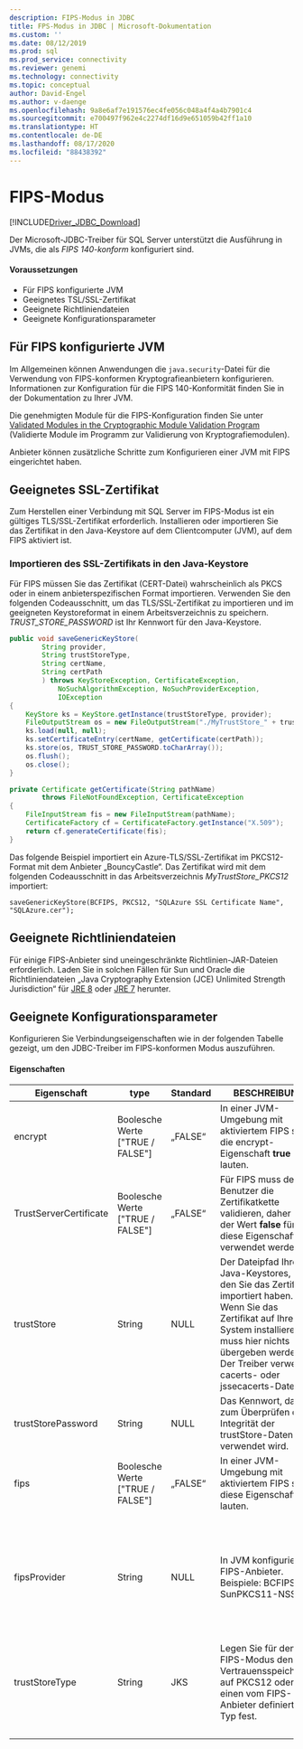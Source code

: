 ```yaml
---
description: FIPS-Modus in JDBC
title: FPS-Modus in JDBC | Microsoft-Dokumentation
ms.custom: ''
ms.date: 08/12/2019
ms.prod: sql
ms.prod_service: connectivity
ms.reviewer: genemi
ms.technology: connectivity
ms.topic: conceptual
author: David-Engel
ms.author: v-daenge
ms.openlocfilehash: 9a8e6af7e191576ec4fe056c048a4f4a4b7901c4
ms.sourcegitcommit: e700497f962e4c2274df16d9e651059b42ff1a10
ms.translationtype: HT
ms.contentlocale: de-DE
ms.lasthandoff: 08/17/2020
ms.locfileid: "88438392"
---
```

# <a name="fips-mode"></a>FIPS-Modus

[!INCLUDE[Driver_JDBC_Download](../../includes/driver_jdbc_download.md)]

Der Microsoft-JDBC-Treiber für SQL Server unterstützt die Ausführung in JVMs, die als *FIPS 140-konform* konfiguriert sind.

#### <a name="prerequisites"></a>Voraussetzungen

- Für FIPS konfigurierte JVM
- Geeignetes TSL/SSL-Zertifikat
- Geeignete Richtliniendateien
- Geeignete Konfigurationsparameter

## <a name="fips-configured-jvm"></a>Für FIPS konfigurierte JVM

Im Allgemeinen können Anwendungen die `java.security`-Datei für die Verwendung von FIPS-konformen Kryptografieanbietern konfigurieren. Informationen zur Konfiguration für die FIPS 140-Konformität finden Sie in der Dokumentation zu Ihrer JVM.

Die genehmigten Module für die FIPS-Konfiguration finden Sie unter [Validated Modules in the Cryptographic Module Validation Program](https://csrc.nist.gov/Projects/cryptographic-module-validation-program/Validated-Modules) (Validierte Module im Programm zur Validierung von Kryptografiemodulen).

Anbieter können zusätzliche Schritte zum Konfigurieren einer JVM mit FIPS eingerichtet haben.

## <a name="appropriate-ssl-certificate"></a>Geeignetes SSL-Zertifikat
Zum Herstellen einer Verbindung mit SQL Server im FIPS-Modus ist ein gültiges TLS/SSL-Zertifikat erforderlich. Installieren oder importieren Sie das Zertifikat in den Java-Keystore auf dem Clientcomputer (JVM), auf dem FIPS aktiviert ist.

### <a name="importing-ssl-certificate-in-java-keystore"></a>Importieren des SSL-Zertifikats in den Java-Keystore
Für FIPS müssen Sie das Zertifikat (CERT-Datei) wahrscheinlich als PKCS oder in einem anbieterspezifischen Format importieren.
Verwenden Sie den folgenden Codeausschnitt, um das TLS/SSL-Zertifikat zu importieren und im geeigneten Keystoreformat in einem Arbeitsverzeichnis zu speichern. _TRUST\_STORE\_PASSWORD_ ist Ihr Kennwort für den Java-Keystore.

```java
public void saveGenericKeyStore(
        String provider,
        String trustStoreType,
        String certName,
        String certPath
        ) throws KeyStoreException, CertificateException,
            NoSuchAlgorithmException, NoSuchProviderException,
            IOException
{
    KeyStore ks = KeyStore.getInstance(trustStoreType, provider);
    FileOutputStream os = new FileOutputStream("./MyTrustStore_" + trustStoreType);
    ks.load(null, null);
    ks.setCertificateEntry(certName, getCertificate(certPath));
    ks.store(os, TRUST_STORE_PASSWORD.toCharArray());
    os.flush();
    os.close();
}

private Certificate getCertificate(String pathName)
        throws FileNotFoundException, CertificateException
{
    FileInputStream fis = new FileInputStream(pathName);
    CertificateFactory cf = CertificateFactory.getInstance("X.509");
    return cf.generateCertificate(fis);
}
```

Das folgende Beispiel importiert ein Azure-TLS/SSL-Zertifikat im PKCS12-Format mit dem Anbieter „BouncyCastle“. Das Zertifikat wird mit dem folgenden Codeausschnitt in das Arbeitsverzeichnis _MyTrustStore\_PKCS12_ importiert:

`saveGenericKeyStore(BCFIPS, PKCS12, "SQLAzure SSL Certificate Name", "SQLAzure.cer");`

## <a name="appropriate-policy-files"></a>Geeignete Richtliniendateien
Für einige FIPS-Anbieter sind uneingeschränkte Richtlinien-JAR-Dateien erforderlich. Laden Sie in solchen Fällen für Sun und Oracle die Richtliniendateien „Java Cryptography Extension (JCE) Unlimited Strength Jurisdiction“ für [JRE 8](https://www.oracle.com/technetwork/java/javase/downloads/jce8-download-2133166.html) oder [JRE 7](https://www.oracle.com/technetwork/java/javase/downloads/jce-7-download-432124.html) herunter. 

## <a name="appropriate-configuration-parameters"></a>Geeignete Konfigurationsparameter
Konfigurieren Sie Verbindungseigenschaften wie in der folgenden Tabelle gezeigt, um den JDBC-Treiber im FIPS-konformen Modus auszuführen. 

#### <a name="properties"></a>Eigenschaften 

|Eigenschaft|type|Standard|BESCHREIBUNG|Notizen|
|---|---|---|---|---|
|encrypt|Boolesche Werte ["TRUE / FALSE"]|„FALSE“|In einer JVM-Umgebung mit aktiviertem FIPS sollte die encrypt-Eigenschaft **true** lauten.||
|TrustServerCertificate|Boolesche Werte ["TRUE / FALSE"]|„FALSE“|Für FIPS muss der Benutzer die Zertifikatkette validieren, daher sollte der Wert **false** für diese Eigenschaft verwendet werden. ||
|trustStore|String|NULL|Der Dateipfad Ihres Java-Keystores, in den Sie das Zertifikat importiert haben. Wenn Sie das Zertifikat auf Ihrem System installieren, muss hier nichts übergeben werden. Der Treiber verwendet cacerts- oder jssecacerts-Dateien.||
|trustStorePassword|String|NULL|Das Kennwort, das zum Überprüfen der Integrität der trustStore-Daten verwendet wird.||
|fips|Boolesche Werte ["TRUE / FALSE"]|„FALSE“|In einer JVM-Umgebung mit aktiviertem FIPS sollte diese Eigenschaft **true** lauten.|Hinzugefügt in 6.1.4 (stabiles Release: 6.2.2)||
|fipsProvider|String|NULL|In JVM konfigurierter FIPS-Anbieter. Beispiele: BCFIPS oder SunPKCS11-NSS. |Hinzugefügt in 6.1.2 (stabiles Release: 6.2.2), veraltet in 6.4.0 – ausführliche Informationen finden Sie [hier](https://github.com/Microsoft/mssql-jdbc/pull/460).|
|trustStoreType|String|JKS|Legen Sie für den FIPS-Modus den Vertrauensspeichertyp auf PKCS12 oder auf einen vom FIPS-Anbieter definierten Typ fest. |Hinzugefügt in 6.1.2 (stabiles Release: 6.2.2)||
| &nbsp; | &nbsp; | &nbsp; | &nbsp; | &nbsp; |
